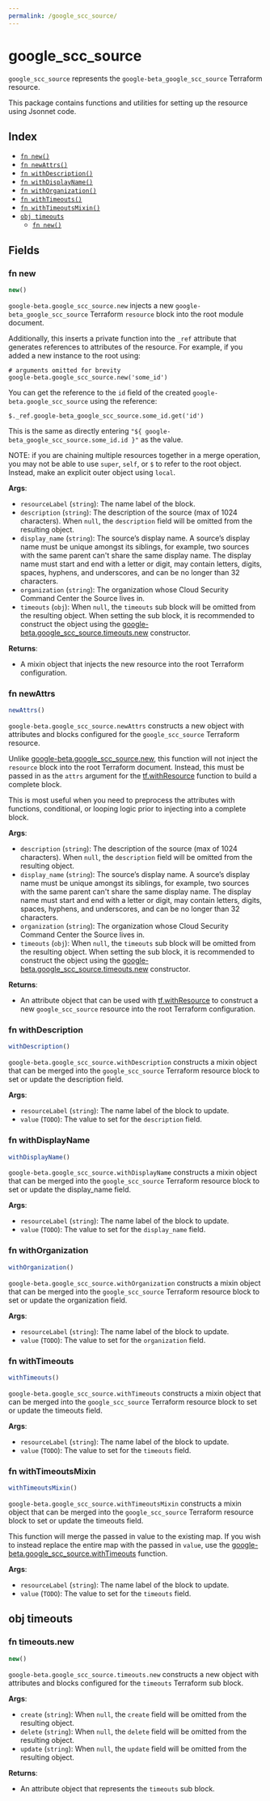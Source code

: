 ```yaml
---
permalink: /google_scc_source/
---
```


# google_scc_source

`google_scc_source` represents the `google-beta_google_scc_source` Terraform resource.



This package contains functions and utilities for setting up the resource using Jsonnet code.


## Index

* [`fn new()`](#fn-new)
* [`fn newAttrs()`](#fn-newattrs)
* [`fn withDescription()`](#fn-withdescription)
* [`fn withDisplayName()`](#fn-withdisplayname)
* [`fn withOrganization()`](#fn-withorganization)
* [`fn withTimeouts()`](#fn-withtimeouts)
* [`fn withTimeoutsMixin()`](#fn-withtimeoutsmixin)
* [`obj timeouts`](#obj-timeouts)
  * [`fn new()`](#fn-timeoutsnew)

## Fields

### fn new

```ts
new()
```


`google-beta.google_scc_source.new` injects a new `google-beta_google_scc_source` Terraform `resource`
block into the root module document.

Additionally, this inserts a private function into the `_ref` attribute that generates references to attributes of the
resource. For example, if you added a new instance to the root using:

    # arguments omitted for brevity
    google-beta.google_scc_source.new('some_id')

You can get the reference to the `id` field of the created `google-beta.google_scc_source` using the reference:

    $._ref.google-beta_google_scc_source.some_id.get('id')

This is the same as directly entering `"${ google-beta_google_scc_source.some_id.id }"` as the value.

NOTE: if you are chaining multiple resources together in a merge operation, you may not be able to use `super`, `self`,
or `$` to refer to the root object. Instead, make an explicit outer object using `local`.

**Args**:
  - `resourceLabel` (`string`): The name label of the block.
  - `description` (`string`): The description of the source (max of 1024 characters). When `null`, the `description` field will be omitted from the resulting object.
  - `display_name` (`string`): The source’s display name. A source’s display name must be unique
amongst its siblings, for example, two sources with the same parent
can&#39;t share the same display name. The display name must start and end
with a letter or digit, may contain letters, digits, spaces, hyphens,
and underscores, and can be no longer than 32 characters.
  - `organization` (`string`): The organization whose Cloud Security Command Center the Source
lives in.
  - `timeouts` (`obj`):  When `null`, the `timeouts` sub block will be omitted from the resulting object. When setting the sub block, it is recommended to construct the object using the [google-beta.google_scc_source.timeouts.new](#fn-googlesccsourcetimeoutsnew) constructor.

**Returns**:
- A mixin object that injects the new resource into the root Terraform configuration.


### fn newAttrs

```ts
newAttrs()
```


`google-beta.google_scc_source.newAttrs` constructs a new object with attributes and blocks configured for the `google_scc_source`
Terraform resource.

Unlike [google-beta.google_scc_source.new](#fn-googlesccsourcenew), this function will not inject the `resource`
block into the root Terraform document. Instead, this must be passed in as the `attrs` argument for the
[tf.withResource](https://github.com/tf-libsonnet/core/tree/main/docs#fn-withresource) function to build a complete block.

This is most useful when you need to preprocess the attributes with functions, conditional, or looping logic prior to
injecting into a complete block.

**Args**:
  - `description` (`string`): The description of the source (max of 1024 characters). When `null`, the `description` field will be omitted from the resulting object.
  - `display_name` (`string`): The source’s display name. A source’s display name must be unique
amongst its siblings, for example, two sources with the same parent
can&#39;t share the same display name. The display name must start and end
with a letter or digit, may contain letters, digits, spaces, hyphens,
and underscores, and can be no longer than 32 characters.
  - `organization` (`string`): The organization whose Cloud Security Command Center the Source
lives in.
  - `timeouts` (`obj`):  When `null`, the `timeouts` sub block will be omitted from the resulting object. When setting the sub block, it is recommended to construct the object using the [google-beta.google_scc_source.timeouts.new](#fn-googlesccsourcetimeoutsnew) constructor.

**Returns**:
  - An attribute object that can be used with [tf.withResource](https://github.com/tf-libsonnet/core/tree/main/docs#fn-withresource) to construct a new `google_scc_source` resource into the root Terraform configuration.


### fn withDescription

```ts
withDescription()
```

`google-beta.google_scc_source.withDescription` constructs a mixin object that can be merged into the `google_scc_source`
Terraform resource block to set or update the description field.



**Args**:
  - `resourceLabel` (`string`): The name label of the block to update.
  - `value` (`TODO`): The value to set for the `description` field.


### fn withDisplayName

```ts
withDisplayName()
```

`google-beta.google_scc_source.withDisplayName` constructs a mixin object that can be merged into the `google_scc_source`
Terraform resource block to set or update the display_name field.



**Args**:
  - `resourceLabel` (`string`): The name label of the block to update.
  - `value` (`TODO`): The value to set for the `display_name` field.


### fn withOrganization

```ts
withOrganization()
```

`google-beta.google_scc_source.withOrganization` constructs a mixin object that can be merged into the `google_scc_source`
Terraform resource block to set or update the organization field.



**Args**:
  - `resourceLabel` (`string`): The name label of the block to update.
  - `value` (`TODO`): The value to set for the `organization` field.


### fn withTimeouts

```ts
withTimeouts()
```

`google-beta.google_scc_source.withTimeouts` constructs a mixin object that can be merged into the `google_scc_source`
Terraform resource block to set or update the timeouts field.



**Args**:
  - `resourceLabel` (`string`): The name label of the block to update.
  - `value` (`TODO`): The value to set for the `timeouts` field.


### fn withTimeoutsMixin

```ts
withTimeoutsMixin()
```

`google-beta.google_scc_source.withTimeoutsMixin` constructs a mixin object that can be merged into the `google_scc_source`
Terraform resource block to set or update the timeouts field.

This function will merge the passed in value to the existing map. If you wish
to instead replace the entire map with the passed in `value`, use the [google-beta.google_scc_source.withTimeouts](TODO)
function.


**Args**:
  - `resourceLabel` (`string`): The name label of the block to update.
  - `value` (`TODO`): The value to set for the `timeouts` field.


## obj timeouts



### fn timeouts.new

```ts
new()
```


`google-beta.google_scc_source.timeouts.new` constructs a new object with attributes and blocks configured for the `timeouts`
Terraform sub block.



**Args**:
  - `create` (`string`):  When `null`, the `create` field will be omitted from the resulting object.
  - `delete` (`string`):  When `null`, the `delete` field will be omitted from the resulting object.
  - `update` (`string`):  When `null`, the `update` field will be omitted from the resulting object.

**Returns**:
  - An attribute object that represents the `timeouts` sub block.
